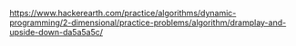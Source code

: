 https://www.hackerearth.com/practice/algorithms/dynamic-programming/2-dimensional/practice-problems/algorithm/dramplay-and-upside-down-da5a5a5c/
